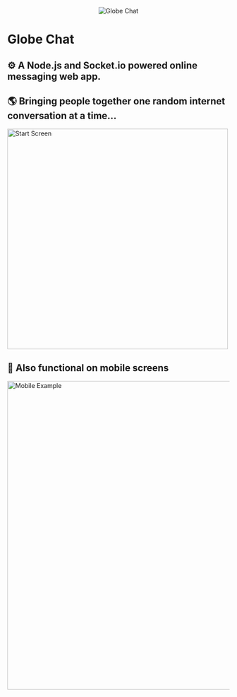 
<p align="center">
  <img alt="Globe Chat" src="https://res.cloudinary.com/dlskdxln3/image/upload/v1667230804/globechat/earthgifbackground_wit2vu.gif" />
</p>

<h1>Globe Chat</h1>

<h2>⚙️ A Node.js and Socket.io powered online messaging web app.</h2>

<h2>🌎 Bringing people together one random internet conversation at a time...</h2>

<img alt="Start Screen" height="500" src="https://res.cloudinary.com/dlskdxln3/image/upload/v1667244971/globechat/Screenshot_2022-10-31_at_19.33.05_caubd3.png" />

<h2>📱 Also functional on mobile screens</h2>

<img alt="Mobile Example" height="700" src="https://res.cloudinary.com/dlskdxln3/image/upload/v1667244971/globechat/Screenshot_2022-10-31_at_19.35.47_ulf4sz.png" />
